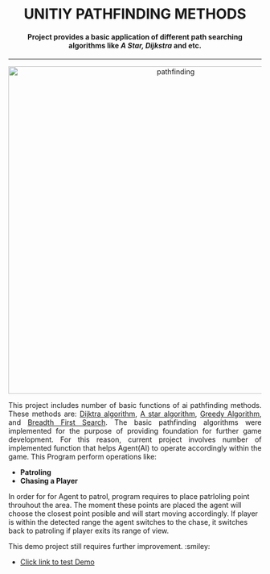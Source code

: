 <h1 align="center" color="D5FF00">  UNITIY PATHFINDING METHODS </h1>
 <h4 align="center">Project provides a basic application of different path searching algorithms  like <em>A Star, Dijkstra</em> and etc.</h3>
 

--------------------------------------------------------------------------------

<p  align="center"><img src="https://i.imgur.com/fno5k64.gif" alt ="pathfinding" width="650"> </p>

<p align = "justify"> This project includes number of basic functions of ai pathfinding methods. These methods are: <a href="https://en.wikipedia.org/wiki/Dijkstra%27s_algorithm">Dijktra algorithm</a>, <a href="https://en.wikipedia.org/wiki/A*_search_algorithm"> A star algorithm</a>, <a href="https://en.wikipedia.org/wiki/Greedy_algorithm"> Greedy Algorithm</a>, and <a href="https://en.wikipedia.org/wiki/Breadth-first_search">Breadth First Search</a>. The basic pathfinding algorithms were implemented for the purpose of providing foundation for further game development. For this reason, current project involves number of implemented function that helps Agent(AI) to operate accordingly within the game. This Program perform operations like:</p>
  
<ul>
<li><strong>Patroling</strong> </li>
<li><strong>Chasing a Player</strong></li>
</ul>	

<p>In order for for Agent to patrol, program requires to place patrloling point throuhout the area. The moment these points are placed the agent will choose the closest point posible and will start moving accordingly. If player is within the detected range the agent switches to the chase, it switches back to patroling if player exits its range of view.</p>
<p>
This demo project still requires further improvement. :smiley:
<ul>
 <li><a href="https://mcnugets.github.io/unity-pathfinding-methods/" alt="link"> Click link to test Demo</a></li>
 </ul>
</p>
  


